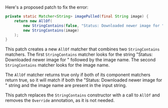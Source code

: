 Here's a proposed patch to fix the error:
```java
private static Matcher<String> imagePulled(final String image) {
    return new AllOf(
        new StringContains(false, "Status: Downloaded newer image for "), 
        new StringContains(image)
    );
}
```
This patch creates a new `AllOf` matcher that combines two `StringContains` matchers. The first `StringContains` matcher looks for the string "Status: Downloaded newer image for " followed by the image name. The second `StringContains` matcher looks for the image name.


The `AllOf` matcher returns true only if both of its component matchers return true, so it will match if both the "Status: Downloaded newer image for " string and the image name are present in the input string.

This patch replaces the `StringContains` constructor with a call to `AllOf` and removes the `Override` annotation, as it is not needed.